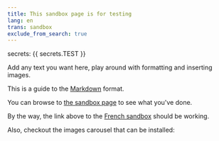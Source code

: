 ```yaml
---
title: This sandbox page is for testing
lang: en
trans: sandbox
exclude_from_search: true
---
```

secrets: {{ secrets.TEST }}

Add any text you want here, play around with formatting and inserting images.

This is a guide to the [Markdown](https://guides.github.com/features/mastering-markdown/) format.

You can browse to [the sandbox page](/sandbox.html) to see what you've done.

By the way, the link above to the [French sandbox](/bac-à-sable.html) should be working.

Also, checkout the images carousel that can be installed: 
